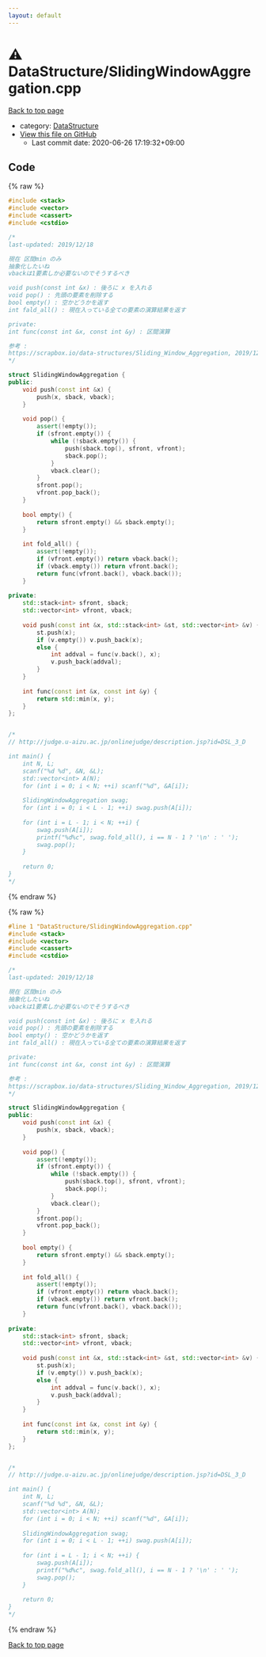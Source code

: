 ```yaml
---
layout: default
---
```


<!-- mathjax config similar to math.stackexchange -->
<script type="text/javascript" async
  src="https://cdnjs.cloudflare.com/ajax/libs/mathjax/2.7.5/MathJax.js?config=TeX-MML-AM_CHTML">
</script>
<script type="text/x-mathjax-config">
  MathJax.Hub.Config({
    TeX: { equationNumbers: { autoNumber: "AMS" }},
    tex2jax: {
      inlineMath: [ ['$','$'] ],
      processEscapes: true
    },
    "HTML-CSS": { matchFontHeight: false },
    displayAlign: "left",
    displayIndent: "2em"
  });
</script>

<script type="text/javascript" src="https://cdnjs.cloudflare.com/ajax/libs/jquery/3.4.1/jquery.min.js"></script>
<script src="https://cdn.jsdelivr.net/npm/jquery-balloon-js@1.1.2/jquery.balloon.min.js" integrity="sha256-ZEYs9VrgAeNuPvs15E39OsyOJaIkXEEt10fzxJ20+2I=" crossorigin="anonymous"></script>
<script type="text/javascript" src="../../assets/js/copy-button.js"></script>
<link rel="stylesheet" href="../../assets/css/copy-button.css" />


# :warning: DataStructure/SlidingWindowAggregation.cpp

<a href="../../index.html">Back to top page</a>

* category: <a href="../../index.html#5e248f107086635fddcead5bf28943fc">DataStructure</a>
* <a href="{{ site.github.repository_url }}/blob/master/DataStructure/SlidingWindowAggregation.cpp">View this file on GitHub</a>
    - Last commit date: 2020-06-26 17:19:32+09:00




## Code

<a id="unbundled"></a>
{% raw %}
```cpp
#include <stack>
#include <vector>
#include <cassert>
#include <cstdio>

/*
last-updated: 2019/12/18

現在 区間min のみ
抽象化したいね
vbackは1要素しか必要ないのでそうするべき

void push(const int &x) : 後ろに x を入れる
void pop() : 先頭の要素を削除する
bool empty() : 空かどうかを返す
int fald_all() : 現在入っている全ての要素の演算結果を返す

private:
int func(const int &x, const int &y) : 区間演算

参考 :
https://scrapbox.io/data-structures/Sliding_Window_Aggregation, 2019/12/18
*/

struct SlidingWindowAggregation {
public:
	void push(const int &x) {
		push(x, sback, vback);
	}
	
	void pop() {
		assert(!empty());
		if (sfront.empty()) {
			while (!sback.empty()) {
				push(sback.top(), sfront, vfront);
				sback.pop();
			}
			vback.clear();
		}
		sfront.pop();
		vfront.pop_back();
	}
	
	bool empty() {
		return sfront.empty() && sback.empty();
	}
	
	int fold_all() {
		assert(!empty());
		if (vfront.empty()) return vback.back();
		if (vback.empty()) return vfront.back();
		return func(vfront.back(), vback.back());
	}
	
private:
	std::stack<int> sfront, sback;
	std::vector<int> vfront, vback;
	
	void push(const int &x, std::stack<int> &st, std::vector<int> &v) {
		st.push(x);
		if (v.empty()) v.push_back(x);
		else {
			int addval = func(v.back(), x);
			v.push_back(addval);
		}
	}
	
	int func(const int &x, const int &y) {
		return std::min(x, y);
	}
};


/*
// http://judge.u-aizu.ac.jp/onlinejudge/description.jsp?id=DSL_3_D

int main() {
	int N, L;
	scanf("%d %d", &N, &L);
	std::vector<int> A(N);
	for (int i = 0; i < N; ++i) scanf("%d", &A[i]);
	
	SlidingWindowAggregation swag;
	for (int i = 0; i < L - 1; ++i) swag.push(A[i]);
	
	for (int i = L - 1; i < N; ++i) {
		swag.push(A[i]);
		printf("%d%c", swag.fold_all(), i == N - 1 ? '\n' : ' ');
		swag.pop();
	}
	
	return 0;
}
*/
```
{% endraw %}

<a id="bundled"></a>
{% raw %}
```cpp
#line 1 "DataStructure/SlidingWindowAggregation.cpp"
#include <stack>
#include <vector>
#include <cassert>
#include <cstdio>

/*
last-updated: 2019/12/18

現在 区間min のみ
抽象化したいね
vbackは1要素しか必要ないのでそうするべき

void push(const int &x) : 後ろに x を入れる
void pop() : 先頭の要素を削除する
bool empty() : 空かどうかを返す
int fald_all() : 現在入っている全ての要素の演算結果を返す

private:
int func(const int &x, const int &y) : 区間演算

参考 :
https://scrapbox.io/data-structures/Sliding_Window_Aggregation, 2019/12/18
*/

struct SlidingWindowAggregation {
public:
	void push(const int &x) {
		push(x, sback, vback);
	}
	
	void pop() {
		assert(!empty());
		if (sfront.empty()) {
			while (!sback.empty()) {
				push(sback.top(), sfront, vfront);
				sback.pop();
			}
			vback.clear();
		}
		sfront.pop();
		vfront.pop_back();
	}
	
	bool empty() {
		return sfront.empty() && sback.empty();
	}
	
	int fold_all() {
		assert(!empty());
		if (vfront.empty()) return vback.back();
		if (vback.empty()) return vfront.back();
		return func(vfront.back(), vback.back());
	}
	
private:
	std::stack<int> sfront, sback;
	std::vector<int> vfront, vback;
	
	void push(const int &x, std::stack<int> &st, std::vector<int> &v) {
		st.push(x);
		if (v.empty()) v.push_back(x);
		else {
			int addval = func(v.back(), x);
			v.push_back(addval);
		}
	}
	
	int func(const int &x, const int &y) {
		return std::min(x, y);
	}
};


/*
// http://judge.u-aizu.ac.jp/onlinejudge/description.jsp?id=DSL_3_D

int main() {
	int N, L;
	scanf("%d %d", &N, &L);
	std::vector<int> A(N);
	for (int i = 0; i < N; ++i) scanf("%d", &A[i]);
	
	SlidingWindowAggregation swag;
	for (int i = 0; i < L - 1; ++i) swag.push(A[i]);
	
	for (int i = L - 1; i < N; ++i) {
		swag.push(A[i]);
		printf("%d%c", swag.fold_all(), i == N - 1 ? '\n' : ' ');
		swag.pop();
	}
	
	return 0;
}
*/

```
{% endraw %}

<a href="../../index.html">Back to top page</a>

